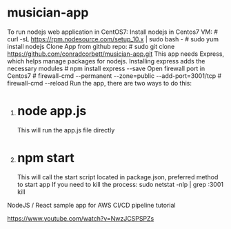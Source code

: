 # musician-app

To run nodejs web application in CentOS7:
Install nodejs in Centos7 VM:
    # curl -sL https://rpm.nodesource.com/setup_10.x | sudo bash -
    # sudo yum install nodejs
Clone App from github repo:
    # sudo git clone https://github.com/conradcorbett/musician-app.git
This app needs Express, which helps manage packages for nodejs. Installing express adds the necessary modules
    # npm install express --save
Open firewall port in Centos7
    # firewall-cmd --permanent --zone=public --add-port=3001/tcp
    # firewall-cmd --reload
Run the app, there are two ways to do this:
1) # node app.js
    This will run the app.js file directly
2) # npm start
    This will call the start script located in package.json, preferred method to start app
If you need to kill the process:
    sudo netstat -nlp | grep :3001
    kill <pid>


NodeJS / React sample app for AWS CI/CD pipeline tutorial

https://www.youtube.com/watch?v=NwzJCSPSPZs

